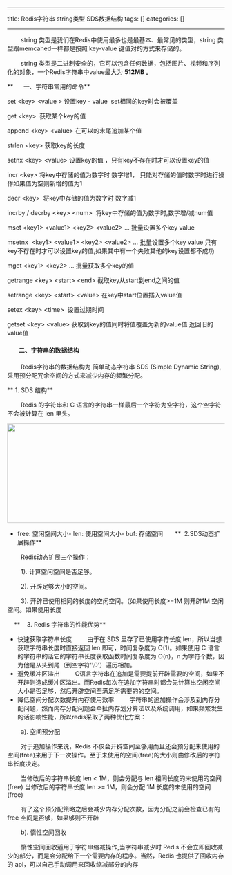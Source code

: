 
--- 
title:  Redis字符串 string类型 SDS数据结构 
tags: []
categories: [] 

---
        string 类型是我们在Redis中使用最多也是最基本、最常见的类型，string 类型跟memcahed一样都是按照 key-value 键值对的方式来存储的。

        string 类型是二进制安全的，它可以包含任何数据，包括图片、视频和序列化的对象，一个Redis字符串中value最大为 **512MB 。**

**      一、字符串常用的命令**

set &lt;key&gt; &lt;value &gt; 设置key - value  set相同的key时会被覆盖

get &lt;key&gt;  获取某个key的值

append &lt;key&gt; &lt;value&gt; 在可以的末尾追加某个值

strlen &lt;key&gt; 获取key的长度

setnx &lt;key&gt; &lt;value&gt; 设置key的值 ，只有key不存在时才可以设置key的值

incr &lt;key&gt; 将key中存储的值为数字时 数字增1， 只能对存储的值时数字时进行操作如果值为空则新增的值为1

decr &lt;key&gt;  将key中存储的值为数字时 数字减1

incrby / decrby &lt;key&gt; &lt;num&gt;  将key中存储的值为数字时,数字增/减num值

mset &lt;key1&gt; &lt;value1&gt; &lt;key2&gt; &lt;value2&gt; ... 批量设置多个key value

msetnx  &lt;key1&gt; &lt;value1&gt; &lt;key2&gt; &lt;value2&gt; ... 批量设置多个key value 只有key不存在时才可以设置key的值,如果其中有一个失败其他的key设置都不成功

mget &lt;key1&gt; &lt;key2&gt; ... 批量获取多个key的值

getrange &lt;key&gt; &lt;start&gt; &lt;end&gt; 截取key从start到end之间的值

setrange &lt;key&gt; &lt;start&gt; &lt;value&gt; 在key中start位置插入value值

setex &lt;key&gt; &lt;time&gt;  设置过期时间

getset &lt;key&gt; &lt;value&gt; 获取到key的值同时将值覆盖为新的value值 返回旧的value值

####         二、字符串的数据结构

         Redis字符串的数据结构为 简单动态字符串 SDS (Simple Dynamic String),采用预分配冗余空间的方式来减少内存的频繁分配。

** 1. SDS 结构**

        Redis 的字符串和 C 语言的字符串一样最后一个字符为空字符，这个空字符不会被计算在 len 里头。



<img alt="" height="230" src="https://img-blog.csdnimg.cn/e296a11539fd4f2291ab8f07633168bf.png" width="982">


- free: 空闲空间大小- len: 使用空间大小- buf: 存储空间
      **  2.SDS动态扩展操作**

        Redis动态扩展三个操作：

        1). 计算空闲空间是否足够。

        2). 开辟足够大小的空间。

        3). 开辟已使用相同的长度的空闲空间。（如果使用长度&gt;=1M 则开辟1M 空闲空间。如果使用长度

    **    3. Redis 字符串的性能优势**
- 快速获取字符串长度
        由于在 SDS 里存了已使用字符长度 len，所以当想获取字符串长度时直接返回 len 即可，时间复杂度为 O(1)。如果使用 C 语言的字符串的话它的字符串长度获取函数时间复杂度为 O(n)，n 为字符个数，因为他是从头到尾（到空字符'\0'）遍历相加。
- 避免缓冲区溢出
        C语言字符串在追加是需要提前开辟需要的空间，如果不开辟则造成缓冲区溢出。而Redis每次在追加字符串时都会先计算出空闲空间大小是否足够，然后开辟空间至满足所需要的的空间。
- 降低空间分配次数提升内存使用效率
        字符串的追加操作会涉及到内存分配问题，然而内存分配问题会牵扯内存划分算法以及系统调用，如果频繁发生的话影响性能，所以redis采取了两种优化方案：

        a). 空间预分配

        对于追加操作来说，Redis 不仅会开辟空间至够用而且还会预分配未使用的空间(free)来用于下一次操作。至于未使用的空间(free)的大小则由修改后的字符串长度决定。

        当修改后的字符串长度 len &lt; 1M，则会分配与 len 相同长度的未使用的空间(free) 当修改后的字符串长度 len &gt;= 1M，则会分配 1M 长度的未使用的空间(free)

        有了这个预分配策略之后会减少内存分配次数，因为分配之前会检查已有的 free 空间是否够，如果够则不开辟

        b). 惰性空间回收

        惰性空间回收适用于字符串缩减操作,当字符串减少时 Redis 不会立即回收减少的部分，而是会分配给下一个需要内存的程序。当然，Redis 也提供了回收内存的 api，可以自己手动调用来回收缩减部分的内存


